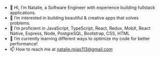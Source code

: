 - 👋 Hi, I’m Natalie, a Software Engineer with experience building fullstack applications.
- 👀 I’m interested in building beautiful & creative apps that solves problems.
- 💞️ I’m proficient in JavaScript, TypeScript, React, Redux, MobX, React Native, Express, Node, PostgreSQL, Bootstrap, CSS, HTML
- 🌱 I’m currently learning different ways to optimize my code for better performance!
- 📫 How to reach me at natalie.rojas113@gmail.com
